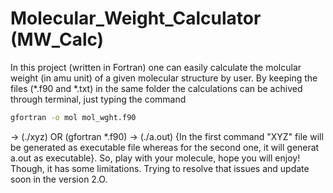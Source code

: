 # Molecular_Weight_Calculator (MW_Calc)
In this project (written in Fortran) one can easily calculate the molcular weight (in amu unit) of a given molecular structure by user. By keeping the files (*.f90 and *.txt) in the same folder the calculations can be achived through terminal, just typing the command
```sh
gfortran -o mol mol_wght.f90
```
 -> (./xyz) OR (gfortran *.f90) -> (./a.out) {In the first command "XYZ" file will be generated as executable file whereas for the second one, it will generat a.out as executable}. So, play with your molecule, hope you will enjoy!
Though, it has some limitations. Trying to resolve that issues and update soon in the version 2.O.
